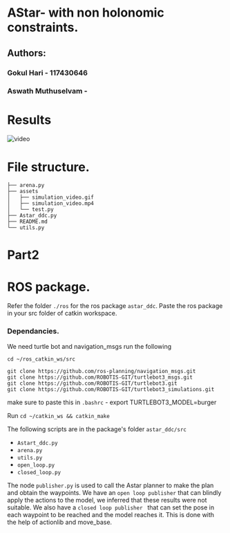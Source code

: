 # AStar- with non holonomic constraints.

## Authors: 
### Gokul Hari - 117430646
### Aswath Muthuselvam - 
# Results
![video](./assets/simulation_video.gif)


# File structure.
```
├── arena.py
├── assets
│   ├── simulation_video.gif
│   ├── simulation_video.mp4
│   └── test.py
├── Astar_ddc.py
├── README.md
└── utils.py
```

# Part2

# ROS package.

Refer the folder `./ros` for the ros package `astar_ddc`. Paste the ros package in your src folder of catkin workspace.

### Dependancies. 
We need turtle bot and navigation_msgs
run the following 

```
cd ~/ros_catkin_ws/src

git clone https://github.com/ros-planning/navigation_msgs.git
git clone https://github.com/ROBOTIS-GIT/turtlebot3_msgs.git
git clone https://github.com/ROBOTIS-GIT/turtlebot3.git
git clone https://github.com/ROBOTIS-GIT/turtlebot3_simulations.git
```
make sure to paste this in `.bashrc` -   export TURTLEBOT3_MODEL=burger 

Run `cd ~/catkin_ws && catkin_make`

The following scripts are in the package's folder `astar_ddc/src` 
-  `Astart_ddc.py`
- `arena.py` 
-  `utils.py` 
- `open_loop.py` 
- `closed_loop.py`

The node `publisher.py` is used to call the Astar planner to make the plan and obtain the waypoints. 
We have an `open loop publisher` that can blindly apply the actions to the model, we inferred that these results were not suitable.
We also have a `closed loop publisher ` that can set the pose in each waypoint to be reached and  the model reaches it.
This is done with the help of actionlib and move_base.
